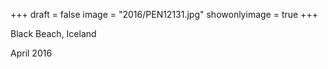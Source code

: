 +++
draft = false
image = "2016/PEN12131.jpg"
showonlyimage = true
+++

Black Beach, Iceland

April 2016
<!--more-->
